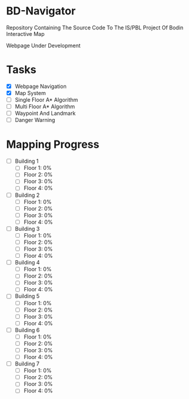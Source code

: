 # BD-Navigator
Repository Containing The Source Code To The IS/PBL Project Of Bodin Interactive Map

Webpage Under Development

# Tasks
- [x] Webpage Navigation
- [x] Map System
- [ ] Single Floor A* Algorithm
- [ ] Multi Floor A* Algorithm
- [ ] Waypoint And Landmark
- [ ] Danger Warning

# Mapping Progress
- [ ] Building 1 
  - [ ] Floor 1: 0%
  - [ ] Floor 2: 0%
  - [ ] Floor 3: 0%
  - [ ] Floor 4: 0%
- [ ] Building 2
  - [ ] Floor 1: 0%
  - [ ] Floor 2: 0%
  - [ ] Floor 3: 0%
  - [ ] Floor 4: 0%
- [ ] Building 3
  - [ ] Floor 1: 0%
  - [ ] Floor 2: 0%
  - [ ] Floor 3: 0%
  - [ ] Floor 4: 0%
- [ ] Building 4
  - [ ] Floor 1: 0%
  - [ ] Floor 2: 0%
  - [ ] Floor 3: 0%
  - [ ] Floor 4: 0%
- [ ] Building 5
  - [ ] Floor 1: 0%
  - [ ] Floor 2: 0%
  - [ ] Floor 3: 0%
  - [ ] Floor 4: 0%
- [ ] Building 6
  - [ ] Floor 1: 0%
  - [ ] Floor 2: 0%
  - [ ] Floor 3: 0%
  - [ ] Floor 4: 0%
- [ ] Building 7
  - [ ] Floor 1: 0%
  - [ ] Floor 2: 0%
  - [ ] Floor 3: 0%
  - [ ] Floor 4: 0%
